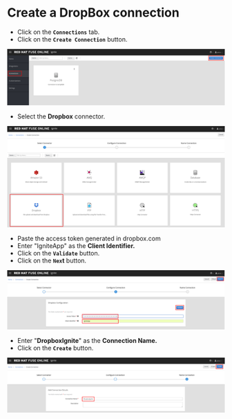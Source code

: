 # Create a DropBox connection

* Click on the **`Connections`** tab.
* Click on the **`Create Connection`** button.

![](../.gitbook/assets/image%20%2822%29.png)

* Select the **Dropbox** connector.

![](../.gitbook/assets/image%20%2895%29.png)

* Paste the access token generated in dropbox.com
* Enter "IgniteApp" as the **Client Identifier.**
* Click on the **`Validate`** button.
* Click on the **`Nex`t** button.

![](../.gitbook/assets/image%20%2811%29.png)

* Enter "**DropboxIgnite**" as the **Connection Name.**
* Click on the **`Create`** button.

![](../.gitbook/assets/image%20%28122%29.png)

